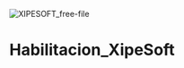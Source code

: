 ![XIPESOFT_free-file](https://user-images.githubusercontent.com/103220491/200727009-a1555bf6-ac80-4ea1-b848-5a665a69ed57.png)


# Habilitacion_XipeSoft
